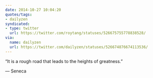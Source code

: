 ```yaml
---
date: 2014-10-27 10:04:20
quotes/tags:
- dailyzen
syndicated:
- type: twitter
  url: https://twitter.com/roytang/statuses/526675755778838528/
via:
  name: dailyzen
  url: https://twitter.com/dailyzen/statuses/526674876674113536/
---
```


“It is a rough road that leads to the heights of greatness.”

—  Seneca